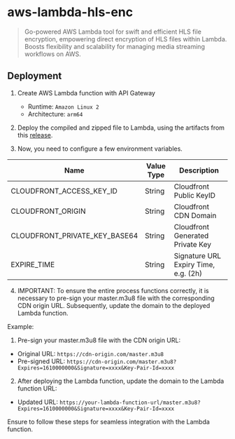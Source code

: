 # aws-lambda-hls-enc
> Go-powered AWS Lambda tool for swift and efficient HLS file encryption, empowering direct encryption of HLS files within Lambda. Boosts flexibility and scalability for managing media streaming workflows on AWS.

## Deployment

1. Create AWS Lambda function with API Gateway
   - Runtime: `Amazon Linux 2`
   - Architecture: `arm64`

2. Deploy the compiled and zipped file to Lambda, using the artifacts from this [release](https://github.com/meanii/aws-lambda-hls-enc/releases).

3. Now, you need to configure a few environment variables.

| Name                          | Value Type      | Description                          |
|-------------------------------| ----------------| -------------------------------------|
| CLOUDFRONT_ACCESS_KEY_ID      | String          | Cloudfront Public KeyID              |
| CLOUDFRONT_ORIGIN             | String          | Cloudfront CDN Domain                |
| CLOUDFRONT_PRIVATE_KEY_BASE64 | String          | Cloudfront Generated Private Key     |
| EXPIRE_TIME                   | String          | Signature URL Expiry Time, e.g. (2h) |

4. IMPORTANT: To ensure the entire process functions correctly, it is necessary to pre-sign your master.m3u8 file with the corresponding CDN origin URL. Subsequently, update the domain to the deployed Lambda function.

Example:

1. Pre-sign your master.m3u8 file with the CDN origin URL:
- Original URL: `https://cdn-origin.com/master.m3u8`
- Pre-signed URL: `https://cdn-origin.com/master.m3u8?Expires=1610000000&Signature=xxxx&Key-Pair-Id=xxxx`

2. After deploying the Lambda function, update the domain to the Lambda function URL:
- Updated URL: `https://your-lambda-function-url/master.m3u8?Expires=1610000000&Signature=xxxx&Key-Pair-Id=xxxx`

Ensure to follow these steps for seamless integration with the Lambda function.
